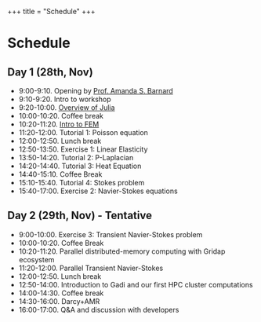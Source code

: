 +++
title = "Schedule"
+++

# Schedule 

## Day 1 (28th, Nov)

- 9:00-9:10. Opening by [Prof. Amanda S. Barnard](https://comp.anu.edu.au/people/amanda-barnard/)
- 9:10-9:20. Intro to workshop 
- 9:20-10:00. [Overview of Julia](/assets/julia-intro-slides.pdf)
- 10:00-10:20. Coffee break
- 10:20-11:20. [Intro to FEM](/assets/fem-intro-slides.pdf)
- 11:20-12:00. Tutorial 1: Poisson equation
- 12:00-12:50. Lunch break
- 12:50-13:50. Exercise 1: Linear Elasticity
- 13:50-14:20. Tutorial 2: P-Laplacian 
- 14:20-14:40. Tutorial 3: Heat Equation
- 14:40-15:10. Coffee Break
- 15:10-15:40. Tutorial 4: Stokes problem
- 15:40-17:00. Exercise 2: Navier-Stokes equations

## Day 2 (29th, Nov) - Tentative

- 9:00-10:00. Exercise 3: Transient Navier-Stokes problem
- 10:00-10:20. Coffee Break
- 10:20-11:20. Parallel distributed-memory computing with Gridap ecosystem
- 11:20-12:00. Parallel Transient Navier-Stokes
- 12:00-12:50. Lunch break
- 12:50-14:00. Introduction to Gadi and our first HPC cluster computations
- 14:00-14:30. Coffee break
- 14:30-16:00. Darcy+AMR
- 16:00-17:00. Q&A and discussion with developers

 

 
